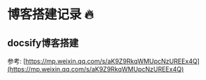 # 博客搭建记录 🔥
## docsify博客搭建 
参考: [https://mp.weixin.qq.com/s/aK9Z9RkqWMUpcNzUREEx4Q](https://mp.weixin.qq.com/s/aK9Z9RkqWMUpcNzUREEx4Q)